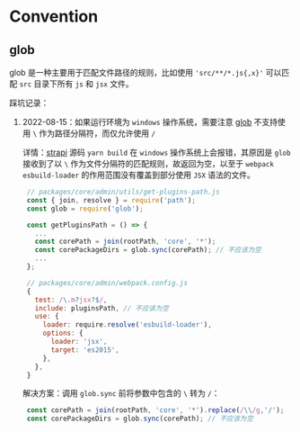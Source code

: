 # Convention

## glob

glob 是一种主要用于匹配文件路径的规则，比如使用 `'src/**/*.js{,x}'` 可以匹配 `src` 目录下所有 `js` 和 `jsx` 文件。

踩坑记录：

1. 2022-08-15：如果运行环境为 `windows` 操作系统，需要注意 [glob]() 不支持使用 `\` 作为路径分隔符，而仅允许使用 `/`
   
   详情：[strapi]() 源码 `yarn build` 在 `windows` 操作系统上会报错，其原因是 `glob` 接收到了以 `\` 作为文件分隔符的匹配规则，故返回为空，以至于 `webpack esbuild-loader` 的作用范围没有覆盖到部分使用 `JSX` 语法的文件。
   ```js
    // packages/core/admin/utils/get-plugins-path.js
    const { join, resolve } = require('path');
    const glob = require('glob');

    const getPluginsPath = () => {
      ...
      const corePath = join(rootPath, 'core', '*');
      const corePackageDirs = glob.sync(corePath); // 不应该为空
      ...
    };

    // packages/core/admin/webpack.config.js
    {
      test: /\.m?jsx?$/,
      include: pluginsPath, // 不应该为空
      use: {
        loader: require.resolve('esbuild-loader'),
        options: {
          loader: 'jsx',
          target: 'es2015',
        },
      },
    }
   ```
   解决方案：调用 `glob.sync` 前将参数中包含的 `\` 转为 `/`：
   ```js
    const corePath = join(rootPath, 'core', '*').replace(/\\/g,'/');
    const corePackageDirs = glob.sync(corePath); // 不应该为空
   ```